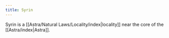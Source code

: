 ```yaml
---
title: Syrin
---
```


Syrin is a [[Astra/Natural Laws/Locality/index|locality]] near the core of the [[Astra/index|Astra]].